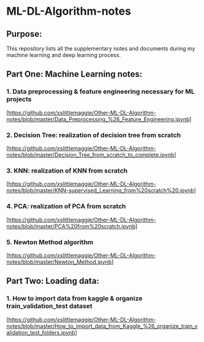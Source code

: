 # ML-DL-Algorithm-notes
## Purpose:
This repository lists all the supplementary notes and documents during my machine learning and deep learning process.

## Part One: Machine Learning notes:
### 1. Data preprocessing & feature engineering necessary for ML projects
[https://github.com/xslittlemaggie/Other-ML-DL-Algorithm-notes/blob/master/Data_Preprocessing_%26_Feature_Engineering.ipynb]

### 2. Decision Tree: realization of decision tree from scratch 
[https://github.com/xslittlemaggie/Other-ML-DL-Algorithm-notes/blob/master/Decision_Tree_from_scratch_to_complete.ipynb]

### 3. KNN: realization of KNN from scratch
[https://github.com/xslittlemaggie/Other-ML-DL-Algorithm-notes/blob/master/KNN-supervised_Learning_from%20scratch%20.ipynb]

### 4. PCA: realization of PCA from scratch
[https://github.com/xslittlemaggie/Other-ML-DL-Algorithm-notes/blob/master/PCA%20from%20scratch.ipynb]

### 5. Newton Method algorithm
[https://github.com/xslittlemaggie/Other-ML-DL-Algorithm-notes/blob/master/Newton_Method.ipynb]


## Part Two: Loading data:
### 1. How to import data from kaggle & organize train_validation_test dataset
[https://github.com/xslittlemaggie/Other-ML-DL-Algorithm-notes/blob/master/How_to_import_data_from_Kaggle_%26_organize_train_validation_test_folders.ipynb]

